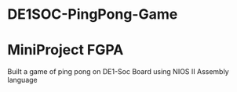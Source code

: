 # DE1SOC-PingPong-Game
# MiniProject FGPA

Built a game of ping pong on DE1-Soc Board using NIOS II Assembly language
